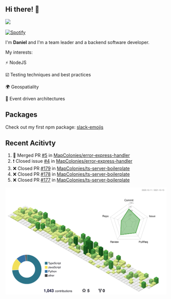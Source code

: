 ## Hi there! 👋

<p>
  <img src="https://github-readme-stats.vercel.app/api?username=syncush&theme=tokyonight">
</p>

[![Spotify](https://novatorem-rust.vercel.app/api/spotify)](https://open.spotify.com/user/syncush)

I'm **Daniel** and I'm a team leader and a backend software developer.

My interests:

⚡ NodeJS

☑️ Testing techniques and best practices

🌍 Geospatiality

🧠 Event driven architectures

## Packages
Check out my first npm package: [slack-emojis](https://www.npmjs.com/package/slack-emojis)

## Recent Acitivty
<!--START_SECTION:activity-->
1. 🎉 Merged PR [#5](https://github.com/MapColonies/error-express-handler/pull/5) in [MapColonies/error-express-handler](https://github.com/MapColonies/error-express-handler)
2. ❗️ Closed issue [#4](https://github.com/MapColonies/error-express-handler/issues/4) in [MapColonies/error-express-handler](https://github.com/MapColonies/error-express-handler)
3. ❌ Closed PR [#179](https://github.com/MapColonies/ts-server-boilerplate/pull/179) in [MapColonies/ts-server-boilerplate](https://github.com/MapColonies/ts-server-boilerplate)
4. ❌ Closed PR [#178](https://github.com/MapColonies/ts-server-boilerplate/pull/178) in [MapColonies/ts-server-boilerplate](https://github.com/MapColonies/ts-server-boilerplate)
5. ❌ Closed PR [#177](https://github.com/MapColonies/ts-server-boilerplate/pull/177) in [MapColonies/ts-server-boilerplate](https://github.com/MapColonies/ts-server-boilerplate)
<!--END_SECTION:activity-->

![contrib](./profile-3d-contrib/profile-green-animate.svg)
